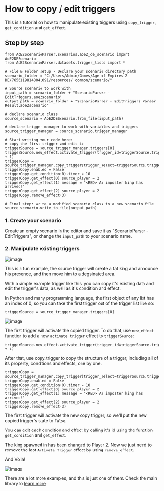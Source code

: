 # How to copy / edit triggers
This is a tutorial on how to manipulate existing triggers using `copy_trigger`, `get_condition` and `get_effect`.
## Step by step
```
from AoE2ScenarioParser.scenarios.aoe2_de_scenario import AoE2DEScenario
from AoE2ScenarioParser.datasets.trigger_lists import *

# File & Folder setup - Declare your scenario directory path
scenario_folder = "C:/Users/Admin/Games/Age of Empires 2 DE/76561198148041091/resources/_common/scenario/"

# Source scenario to work with
input_path = scenario_folder + "ScenarioParser - EditTriggers.aoe2scenario"
output_path = scenario_folder + "ScenarioParser - EditTriggers Parser Result.aoe2scenario"

# declare scenario class
source_scenario = AoE2DEScenario.from_file(input_path)

# declare trigger manager to work with variables and triggers
source_trigger_manager = source_scenario.trigger_manager

# Start writing your code here:
# copy the first trigger and edit it
triggerSource = source_trigger_manager.triggers[0]
triggerSource.new_effect.activate_trigger(trigger_id=triggerSource.trigger_id + 1)
triggerCopy = source_trigger_manager.copy_trigger(trigger_select=triggerSource.trigger_id)
triggerCopy.enabled = False
triggerCopy.get_condition(0).timer = 10
triggerCopy.get_effect(0).source_player = 2
triggerCopy.get_effect(1).message = "<RED> An imposter king has arrived!"
triggerCopy.get_effect(2).source_player = 2
triggerCopy.remove_effect(3)

# Final step: write a modified scenario class to a new scenario file
source_scenario.write_to_file(output_path)

```
### 1. Create your scenario
Create an empty scenario in the editor and save it as "ScenarioParser - EditTriggers", or change the `input_path` to your scenario name.
### 2. Manipulate existing triggers
![image](https://user-images.githubusercontent.com/40296674/150691285-4f219673-786e-4b6c-9779-49f01b6ffe25.png)

This is a fun example, the source trigger will create a fat king and announce his presence, and then move him to a degsinated area.

With a simple example trigger like this, you can copy it's existing data and edit the trigger's data, as well as it's condition and effect.

In Python and many programming language, the first object of any list has an index of 0, so you can take the first trigger out of the trigger list like so:
```
triggerSource = source_trigger_manager.triggers[0]
```
![image](https://user-images.githubusercontent.com/40296674/150691454-34cd048e-fb0b-44e5-a852-39dd14bbfd7c.png)

The first trigger will activate the copied trigger. To do that, use `new_effect` function to add a new `activate trigger` effect to `triggerSource`:
```
triggerSource.new_effect.activate_trigger(trigger_id=triggerSource.trigger_id + 1)
```

After that, use copy_trigger to copy the structure of a trigger, including all of its property, conditions and effects, one by one.

```
triggerCopy = source_trigger_manager.copy_trigger(trigger_select=triggerSource.trigger_id)
triggerCopy.enabled = False
triggerCopy.get_condition(0).timer = 10
triggerCopy.get_effect(0).source_player = 2
triggerCopy.get_effect(1).message = "<RED> An imposter king has arrived!"
triggerCopy.get_effect(2).source_player = 2
triggerCopy.remove_effect(3)
```

The first trigger will activate the new copy trigger, so we'll put the new copied trigger's state to `False`.

You can edit each condition and effect by calling it's id using the function `get_condition` and `get_effect`.

The king spawned in has been changed to Player 2. Now we just need to remove the last `Activate Trigger` effect by using `remove_effect`.

And Voila!

![image](https://user-images.githubusercontent.com/40296674/150691897-0ac90488-331b-4c46-b796-b12e3cc659db.png)


There are a lot more examples, and this is just one of them. Check the main library to [learn more](https://github.com/KSneijders/AoE2ScenarioParser)

